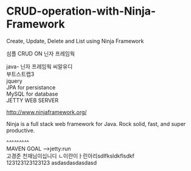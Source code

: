 # CRUD-operation-with-Ninja-Framework
Create, Update, Delete and List using Ninja Framework

  심플 CRUD ON 닌자 프레임웍


java-  닌자 프레임웍 씨알유디<BR/>
부트스트랩3<BR/>
jquery<BR/>
JPA for persistance<BR/>
MySQL for database<BR/>
JETTY WEB SERVER

http://www.ninjaframework.org/

Ninja is a full stack web framework for Java.
Rock solid, fast, and super productive.


^_^_^_^_^_^_^_^_^<br/>
MAVEN GOAL -->jetty:run<br/>
 고경준 천재님이십니디 ㄴ이란이ㅏ린아리sdlfksldkflsdkf<br/>
 123123123123123
 asdasdasdasdasd
 
 
 
 

